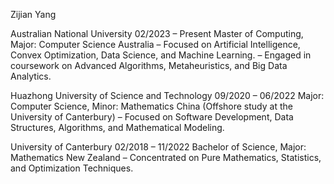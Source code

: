 Zijian Yang

Australian National University 02/2023 – Present
Master of Computing, Major: Computer Science Australia
– Focused on Artificial Intelligence, Convex Optimization, Data Science, and Machine Learning.
– Engaged in coursework on Advanced Algorithms, Metaheuristics, and Big Data Analytics.

Huazhong University of Science and Technology 09/2020 – 06/2022
Major: Computer Science, Minor: Mathematics China (Offshore study at the University of Canterbury)
– Focused on Software Development, Data Structures, Algorithms, and Mathematical Modeling.

University of Canterbury 02/2018 – 11/2022
Bachelor of Science, Major: Mathematics New Zealand
– Concentrated on Pure Mathematics, Statistics, and Optimization Techniques.

